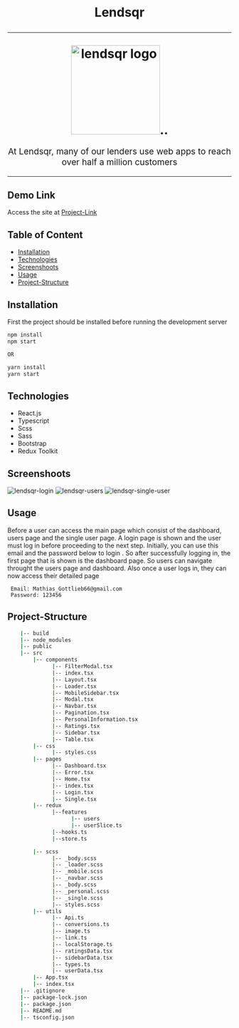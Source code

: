 <h1 align="center">
  Lendsqr
  <br>
  <hr />
  <img src="https://res.cloudinary.com/chuksmbanaso/image/upload/v1672465329/media/download_cdc1sj.jpg" alt="lendsqr logo" title="lendsqr logo" width="200" height="200px">..
  <br>
</h1>
<p align="center" style="font-size: 1.2rem;">At Lendsqr, many of our lenders use web apps to reach over half a million customers</p>

<hr />

## Demo Link

Access the site at [Project-Link](https://chuck-joshua-m-lendsqr-fe-test.netlify.app)

## Table of Content

- [Installation](#Installation)
- [Technologies](#Technologies)
- [Screenshoots](#Screenshoots)
- [Usage](#Usage)
- [Project-Structure](#Project-Structure)

## Installation

First the project should be installed before running the development
server

```bash
npm install
npm start

OR

yarn install
yarn start
```

>

## Technologies

- React.js
- Typescript
- Scss
- Sass
- Bootstrap
- Redux Toolkit

## Screenshoots

<img src="https://res.cloudinary.com/chuksmbanaso/image/upload/v1672836219/media/Screenshot_77_p6f3fa.png" title="lendsqr-login" alt="lendsqr-login">
<img src="https://res.cloudinary.com/chuksmbanaso/image/upload/v1672836144/media/Screenshot_73_pdulay.png" title="lendsqr-users" alt="lendsqr-users">
<img src="https://res.cloudinary.com/chuksmbanaso/image/upload/v1672836127/media/Screenshot_75_be8ypg.png" title="lendsqr-single-user" alt="lendsqr-single-user">

## Usage

Before a user can access the main page which consist of the dashboard, users page and the single user page.
A login page is shown and the user must log in before proceeding to the next step. Initially, you can use
this email and the password below to login . So after successfully logging in, the first page that is shown is
the dashboard page. So users can navigate throught the users page and dashboard. Also once a user logs in,
they can now access their detailed page

```
 Email: Mathias_Gottlieb66@gmail.com
 Password: 123456
```

## Project-Structure

```bash
    |-- build
    |-- node_modules
    |-- public
    |-- src
        |-- components
              |-- FilterModal.tsx
              |-- index.tsx
              |-- Layout.tsx
              |-- Loader.tsx
              |-- MobileSidebar.tsx
              |-- Modal.tsx
              |-- Navbar.tsx
              |-- Pagination.tsx
              |-- PersonalInformation.tsx
              |-- Ratings.tsx
              |-- Sidebar.tsx
              |-- Table.tsx
        |-- css
              |-- styles.css
        |-- pages
              |-- Dashboard.tsx
              |-- Error.tsx
              |-- Home.tsx
              |-- index.tsx
              |-- Login.tsx
              |-- Single.tsx
        |-- redux
              |--features
                    |-- users
                    |-- userSlice.ts
              |--hooks.ts
              |--store.ts

        |-- scss
              |-- _body.scss
              |-- _loader.scss
              |-- _mobile.scss
              |-- _navbar.scss
              |-- _body.scss
              |-- _personal.scss
              |-- _single.scss
              |-- styles.scss
        |-- utils
              |-- Api.ts
              |-- conversions.ts
              |-- image.ts
              |-- link.ts
              |-- localStorage.ts
              |-- ratingsData.tsx
              |-- sidebarData.tsx
              |-- types.ts
              |-- userData.tsx
        |-- App.tsx
        |-- index.tsx
    |-- .gitignore
    |-- package-lock.json
    |-- package.json
    |-- README.md
    |-- tsconfig.json

```
